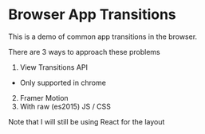 Browser App Transitions
=======================

This is a demo of common app transitions in the browser.

There are 3 ways to approach these problems

1. View Transitions API
  - Only supported in chrome
2. Framer Motion
3. With raw (es2015) JS / CSS

Note that I will still be using React for the layout

